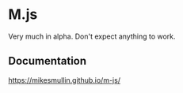 # M.js

Very much in alpha. Don't expect anything to work.

## Documentation

https://mikesmullin.github.io/m-js/